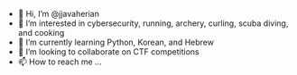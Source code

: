 - 👋 Hi, I’m @jjavaherian
- 👀 I’m interested in cybersecurity, running, archery, curling, scuba diving, and cooking
- 🌱 I’m currently learning Python, Korean, and Hebrew
- 💞️ I’m looking to collaborate on CTF competitions 
- 📫 How to reach me ... 

<!---
jjavaherian/jjavaherian is a ✨ special ✨ repository because its `README.md` (this file) appears on your GitHub profile.
You can click the Preview link to take a look at your changes.
--->
